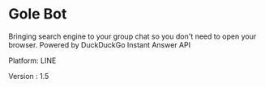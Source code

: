 # Gole Bot

Bringing search engine to your group chat so you don't need to open your browser. Powered by DuckDuckGo Instant Answer API

Platform: LINE

Version : 1.5
